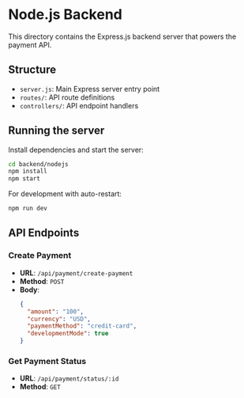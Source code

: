 
# Node.js Backend

This directory contains the Express.js backend server that powers the payment API.

## Structure
- `server.js`: Main Express server entry point
- `routes/`: API route definitions
- `controllers/`: API endpoint handlers

## Running the server
Install dependencies and start the server:

```bash
cd backend/nodejs
npm install
npm start
```

For development with auto-restart:
```bash
npm run dev
```

## API Endpoints

### Create Payment
- **URL**: `/api/payment/create-payment`
- **Method**: `POST`
- **Body**:
  ```json
  {
    "amount": "100",
    "currency": "USD",
    "paymentMethod": "credit-card",
    "developmentMode": true
  }
  ```

### Get Payment Status
- **URL**: `/api/payment/status/:id`
- **Method**: `GET`
